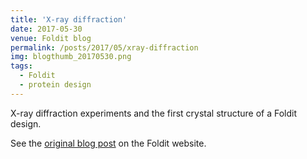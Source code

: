 ```yaml
---
title: 'X-ray diffraction'
date: 2017-05-30
venue: Foldit blog
permalink: /posts/2017/05/xray-diffraction
img: blogthumb_20170530.png
tags:
  - Foldit
  - protein design
---
```


X-ray diffraction experiments and the first crystal structure of a Foldit design.

See the [original blog post](https://fold.it/portal/node/2003835) on the Foldit website.
